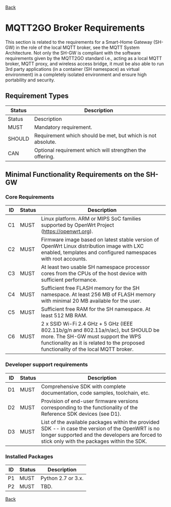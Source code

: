 [Back](./index.md#requirements)
# MQTT2GO Broker Requirements
This section is related to the requirements for a Smart-Home Gateway (SH-GW) in the role of the local MQTT broker, see the MQTT System Architecture. Not only the SH-GW is compliant with the software requirements given by the MQTT2GO standard i.e., acting as a local MQTT broker, MQTT proxy, and wireless access bridge, it must be also able to run 3rd party applications (in a container (SH namespace) as virtual environment) in a completely isolated environment and ensure high portability and security. 

## Requirement Types

| Status | Description                                                 |
|--------|-------------------------------------------------------------|
| Status | Description                                                 |
| MUST   | Mandatory requirement.                                      |
| SHOULD | Requirement which should be met, but which is not absolute. |
| CAN    | Optional requirement which will strengthen the offering.    |

## Minimal Functionality Requirements on the SH-GW
### Core Requirements

| ID | Status | Description                                                                                  |
|----|--------|----------------------------------------------------------------------------------------------|
| C1 | MUST   | Linux platform. ARM or MIPS SoC families supported by OpenWrt Project (https://openwrt.org). |
| C2 | MUST   | Firmware image based on latest stable version of OpenWrt Linux distribution image with LXC enabled, templates and configured namespaces with root accounts. |
| C3 | MUST   | At least two usable SH namespace processor cores from the CPUs of the host device with sufficient performance. |
| C4 | MUST   | Sufficient free FLASH memory for the SH namespace. At least 256 MB of FLASH memory with minimal 20 MB available for the user. |
| C5 | MUST   | Sufficient free RAM for the SH namespace. At least 512 MB RAM.|
| C6 | MUST   | 2 x SSID Wi-Fi 2.4 GHz + 5 GHz (IEEE 802.11b/g/n and 802.11a/n/ac), but SHOULD be more. The SH-GW must support the WPS functionality as it is related to the proposed functionality of the local MQTT broker.|

### Developer support requirements
| ID | Status | Description                                                                                  |
|----|--------|----------------------------------------------------------------------------------------------|
| D1 | MUST   | Comprehensive SDK with complete documentation, code samples, toolchain, etc. |
| D2 | MUST   | Provision of end-user firmware versions corresponding to the functionality of the Reference SDK devices (see D1). |
| D3 | MUST   | List of the available packages within the provided SDK -- in case the version of the OpenWRT is no longer supported and the developers are forced to stick only with the packages within the SDK. |

### Installed Packages
| ID | Status | Description                                                                                  |
|----|--------|----------------------------------------------------------------------------------------------|
| P1 | MUST | Python 2.7 or 3.x.                                                                         |
| P2 | MUST | TBD.                                                                         |

[Back](./index.md#requirements)
